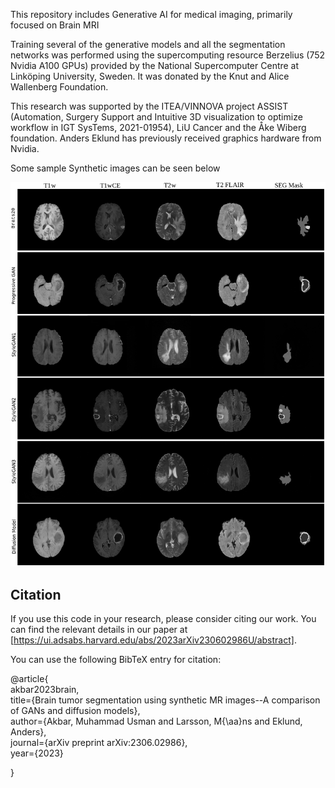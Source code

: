 This repository includes Generative AI for medical imaging, primarily focused on Brain MRI

Training several of the generative models and all the segmentation networks was performed using the supercomputing resource Berzelius (752 Nvidia A100 GPUs) provided by the National Supercomputer Centre at Linköping University, Sweden. It was donated by the Knut and Alice Wallenberg Foundation. 

This research was supported by the ITEA/VINNOVA project ASSIST (Automation, Surgery Support and Intuitive 3D visualization to optimize workflow in IGT SysTems, 2021-01954), LiU Cancer and the Åke Wiberg foundation. Anders Eklund has previously received graphics hardware from Nvidia.

Some sample Synthetic images can be seen below 

![Samples](Samples_Brats20.png)


## Citation

If you use this code in your research, please consider citing our work. You can find the relevant details in our paper at [https://ui.adsabs.harvard.edu/abs/2023arXiv230602986U/abstract].

You can use the following BibTeX entry for citation:

@article{<br>
  akbar2023brain,<br>
  title={Brain tumor segmentation using synthetic MR images--A comparison of GANs and diffusion models},<br>
  author={Akbar, Muhammad Usman and Larsson, M{\aa}ns and Eklund, Anders},<br>
  journal={arXiv preprint arXiv:2306.02986},<br>
  year={2023}<br>

}


